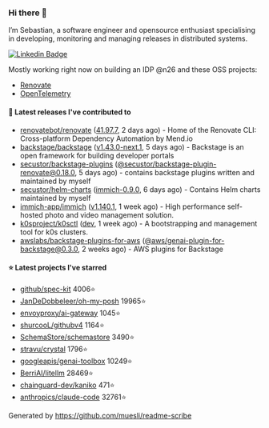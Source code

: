 ### Hi there 👋

I’m Sebastian, a software engineer and opensource enthusiast specialising in developing, monitoring and managing releases in distributed systems.    

[![Linkedin Badge](https://img.shields.io/badge/-LinkedIn-blue?style=flat&logo=Linkedin&logoColor=white&link=https://www.linkedin.com/in/sebastian-poxhofer/)](https://www.linkedin.com/in/sebastian-poxhofer/)

Mostly working right now on building an IDP @n26 and these OSS projects:
- [Renovate](https://github.com/renovatebot/renovate)
- [OpenTelemetry](https://github.com/open-telemetry)



#### 🚀 Latest releases I've contributed to

- [renovatebot/renovate](https://github.com/renovatebot/renovate) ([41.97.7](https://github.com/renovatebot/renovate/releases/tag/41.97.7), 2 days ago) - Home of the Renovate CLI: Cross-platform Dependency Automation by Mend.io
- [backstage/backstage](https://github.com/backstage/backstage) ([v1.43.0-next.1](https://github.com/backstage/backstage/releases/tag/v1.43.0-next.1), 5 days ago) - Backstage is an open framework for building developer portals
- [secustor/backstage-plugins](https://github.com/secustor/backstage-plugins) ([@secustor/backstage-plugin-renovate@0.18.0](https://github.com/secustor/backstage-plugins/releases/tag/%40secustor/backstage-plugin-renovate%400.18.0), 5 days ago) - contains backstage plugins written and maintained by myself
- [secustor/helm-charts](https://github.com/secustor/helm-charts) ([immich-0.9.0](https://github.com/secustor/helm-charts/releases/tag/immich-0.9.0), 6 days ago) - Contains Helm charts maintained by myself
- [immich-app/immich](https://github.com/immich-app/immich) ([v1.140.1](https://github.com/immich-app/immich/releases/tag/v1.140.1), 1 week ago) - High performance self-hosted photo and video management solution.
- [k0sproject/k0sctl](https://github.com/k0sproject/k0sctl) ([dev](https://github.com/k0sproject/k0sctl/releases/tag/dev), 1 week ago) - A bootstrapping and management tool for k0s clusters.
- [awslabs/backstage-plugins-for-aws](https://github.com/awslabs/backstage-plugins-for-aws) ([@aws/genai-plugin-for-backstage@0.3.0](https://github.com/awslabs/backstage-plugins-for-aws/releases/tag/%40aws/genai-plugin-for-backstage%400.3.0), 2 weeks ago) - AWS plugins for Backstage

#### ⭐ Latest projects I've starred

- [github/spec-kit](https://github.com/github/spec-kit) 4006⭐
- [JanDeDobbeleer/oh-my-posh](https://github.com/JanDeDobbeleer/oh-my-posh) 19965⭐
- [envoyproxy/ai-gateway](https://github.com/envoyproxy/ai-gateway) 1045⭐
- [shurcooL/githubv4](https://github.com/shurcooL/githubv4) 1164⭐
- [SchemaStore/schemastore](https://github.com/SchemaStore/schemastore) 3490⭐
- [stravu/crystal](https://github.com/stravu/crystal) 1796⭐
- [googleapis/genai-toolbox](https://github.com/googleapis/genai-toolbox) 10249⭐
- [BerriAI/litellm](https://github.com/BerriAI/litellm) 28469⭐
- [chainguard-dev/kaniko](https://github.com/chainguard-dev/kaniko) 471⭐
- [anthropics/claude-code](https://github.com/anthropics/claude-code) 32761⭐



Generated by https://github.com/muesli/readme-scribe
